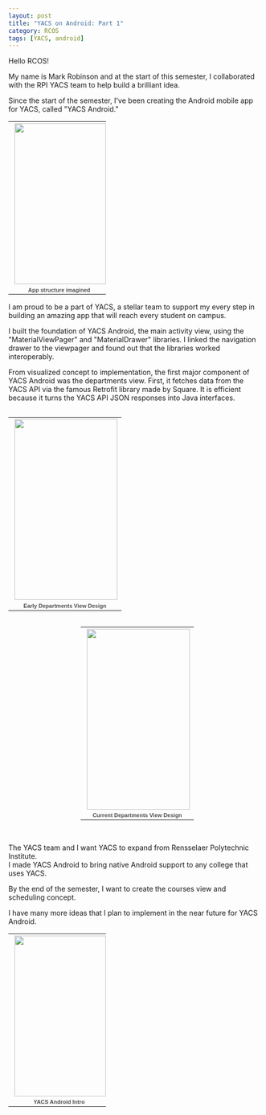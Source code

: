 ```yaml
---
layout: post
title: "YACS on Android: Part 1"
category: RCOS
tags: [YACS, android]
---
```


Hello RCOS!

My name is Mark Robinson and at the start of this semester, I collaborated with the RPI YACS team to help build a brilliant idea.

Since the start of the semester, I've been creating the Android mobile app for YACS, called "YACS Android."

<table align="center" style="width:194px;"><tr><td align="center" style="height:194px; no-repeat left"><a><img src="https://lh3.googleusercontent.com/x6txbA9PNefKIPpkxR97nUjkOEqper6s1N6GdZxXGZeTQAQWKVemI_FP14P71EXaL7mXZeTxM7BreMY4CyC3Ws98BL4RQ16_enwJXkslBeAhjJEPvX-hB5lHcQmvqUQYh-W8WqVR-4QLNLetINpApzRn7s9wB7zv6YMKFu_dvyjrQzFmhvrm2kNvjLstAF-rdUijyXZ3c0wyOT25vpxT1eKpJxnTdsWG9XnuvktbIrz_Jr9IrTSo9MjRzpp0_k-KrpmsFLRgBO_ayVr0LdR6EiQWrIuVPK22Z59bqJfQN6bm7UYvjrGAhVTSe4M46pq-115BFleKHzxzleWCRBY4jcaV9lDRFk2S08ZSFuNc08i12s1SWmAe6eMsh4nM6SCxABL8gfxJ1NQVm7rXwGBgJpAk4ap_BbwJKKq29l4bulYpRu86jA_4tmO74bmk-ehx6Nfma1CYRZhAr7Dqv40KNvXYv-jDCyOZH8SmFGRCoA7vEMDUsWC2JvWfzsLDWxWZxlIvQ1aa_lA-7gsSzfmd1ZbRQQrlsESDwLjgt1_7AF4JLM24tOx1aoLpNyi3-J3KCL8I89jy_OCknyVuKyaV33KmC0s30DeiNYRWGk4L3K8OnrqUHg=w182-h320-no" width="182" height="320" style="margin:1px 0 0 4px;"></a></td></tr><tr><td style="text-align:center;font-family:arial,sans-serif;font-size:11px"><a style="color:#4D4D4D;font-weight:bold;text-decoration:none;">App structure imagined</a></td></tr></table>

I am proud to be a part of YACS, a stellar team to support my every step in building an amazing app that will reach every student on campus.

I built the foundation of YACS Android, the main activity view, using the "MaterialViewPager" and "MaterialDrawer" libraries. I linked the navigation drawer to the viewpager and found out that the libraries worked interoperably.

From visualized concept to implementation, the first major component of YACS Android was the departments view. First, it fetches data from the YACS API via the famous Retrofit library made by Square. It is efficient because it turns the YACS API JSON responses into Java interfaces.

<table align="left" style="width:360px;"><tr><td align="center" style="height:194px; no-repeat left"><a><img src="https://lh3.googleusercontent.com/YUYlJWyLBfdvBZirL6hEoTpcbz6oZse4QBn1EtrWIEnxdV0U5D2-J2iUN2s2A7-9mvghLq-Q8cTonWOhzwk9t51QrOisD30O6V_E-deEYxo1o8YehfXrqcEPxcZbfult2fQcldRX5Cq3YzTh0ZUluQd_Zm8z9tC5v3WSJeLtwQJJnyvgxgTR04yOPsgJ9W1sczvj7k3XiGvRuQeuufDsw0aS3BOTJd_Zuf-ReKUHWbnavWykYz8cQqWELDSuqUFLtQNJdow1Yyc_iUEk_QnpBGJGYXu_LAktjb7ZcrVmB5-aDzJ4ke_pooLUWBcfZHCp2KIAjRz6KiDD74xLM0qaMbp5l95zL6TnxfwGaBO57J2RlIePQkyES4kQzTvIcTs_R-DdCm_vGsT6fMPBJ7SDMMQE7-ZUrAeJZV-Qni3ZlXVyw8an21gVWxSdgX-BjmrcpWe0eW-j9Wlx9DfOBlOHnj9wfunEC3gpRnd7KmOhCcAGIvFnR60hj6AO4pMD9ECGlqjutdihCx_CDGSjVyzyoxt0T6OI7ijo5b76cEEi0eLSDHc3yZq1H6AxdboPLWZl5wxpA4_Hpo4hL2j9pqcQy5RwomoBUje7O0IO0gxBOUFJg2GVkQ=w205-h360-no" width="205" height="360" style="margin:1px 0 0 4px;"></a></td></tr><tr><td style="text-align:center;font-family:arial,sans-serif;font-size:11px"><a style="color:#4D4D4D;font-weight:bold;text-decoration:none;">Early Departments View Design</a></td></tr></table>

<table align="right" style="width:360px;"><tr><td align="center" style="height:194px; no-repeat left"><a><img src="https://lh3.googleusercontent.com/tD6_RSiTexhz5NIsKjxCee26nr2lnQp-CPQwfypfy5sjq4FItSThSvgv8Iyy9M_qdAiY8qGsuR4RUxM00hVrFHG5A-Yr8UNrZ2QXW8xLkzU8B_6Vxkr4w7iIe8_MIsGv2SEwXm2YMd5OKsgde2gAG6qxg419TcFdNhMHqTl_AsC4RcGobWkSF08DjSdCTBJW3z6JbW4PnVfEAExPB5M9VKWluZKMKu9uTQ-cHwLdT5Ed6YiIk_aukWGEEl6Ja64QJ9fXZMCmTNQNnEltxpjBQCroSMb0fMHv_XZS7kJg9ffyt1OUpwEzCm9u2fzGxD0FvxGj8DkJRRWiyqxBLDu3OlQjOZ25ae_3jAEdSXlxC5oZmM1n-he_3-1CFqV-vaGyUrwvtT4VwPLHax4wksg63b1IeAe8pEeMEahDGAHIGS6L4ynN36C1YC-Vg4Bk0KXvyT-6anleAbQyJZ0FnCIIXJWQLuP8oIX22c75I9xyYdHB4ad1Q2W-_uMzzk0Uo6SKRfqTroXz8brBwtLh3p5cdRKGeR8LRoXpVGaN39WBdSff05_DkpOrJpCkkZefu9cf0ZrdEv0iuH6-1zj2Nqw_cmVvwtCoqDufbkZf5MCEgars79-qBQ=w205-h360-no" width="205" height="360" style="margin:1px 0 0 4px;"></a></td></tr><tr><td style="text-align:center;font-family:arial,sans-serif;font-size:11px"><a style="color:#4D4D4D;font-weight:bold;text-decoration:none;">Current Departments View Design</a></td></tr></table>

<p style="clear:both; padding-top:30px;">
The YACS team and I want YACS to expand from Rensselaer Polytechnic Institute.
<br>
I made YACS Android to bring native Android support to any college that uses YACS.
</p>

By the end of the semester, I want to create the courses view and scheduling concept.

I have many more ideas that I plan to implement in the near future for YACS Android.

<table align="center" style="width:194px;"><tr><td align="center" style="height:194px; no-repeat left"><a><img src="https://lh3.googleusercontent.com/fImAziMx1Y1gJ3PrjW1uIvNdHhUiX25jk8B-lDv18P87kyb12PGJb6VZfyJzSRPWfoMrKhRSsxXqem2AE2dHFK5FGak_dN5mRDbtMX6aezAKT2sREOhKmetTSJ36KKzEq9m92N4ABxw_DUpgu6on5Im6Noo1YFZHHI3dJi82FCR6raAXx_PMD4szFN0gGsr9JMYqe_y62GU1RltlQEd1odkK0_BPv67NR0KdlD7BcS85PWXx1h22NoEabVf1gYsrSDxjjROW4SyKpM4agReAA9mfWwbMDCSOiEmmGzWmHeIYP2emY_egJXyjmZBNNAjK6738bRbhvuS47Ff5Kp5YuXUrrQQXPUJ1zWKn3ZrfO_ec61LveLOWCyNf-sOiwtAVOBpx-J_jU1uHD3TM-z_QbpUXGRCCccft6VFGcrJu69r1S5Tdy86hsq6Jn4EGI6dAWzRBDz3GD3eLFs7iriEgDFrapwwSNTDpqj9ARJ6gunLfj6BoReaLDN4O8Q8oTg9QI3w32YmFGSx49WvhDeUe0qOBfUsZlAanQK6nW0FVI8fIv-l6tuyvgVFFOLHAEZ47km6VAgtNtzGk3aSsYq7mOO1dOXAKInsmzCxY-kzSjrIwUiH36g=w182-h320-no" width="182" height="320" style="margin:1px 0 0 4px;"></a></td></tr><tr><td style="text-align:center;font-family:arial,sans-serif;font-size:11px"><a style="color:#4D4D4D;font-weight:bold;text-decoration:none;">YACS Android Intro</a></td></tr></table>
